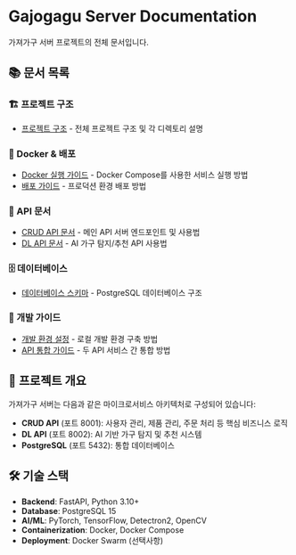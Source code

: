 # Gajogagu Server Documentation

가져가구 서버 프로젝트의 전체 문서입니다.

## 📚 문서 목록

### 🏗️ 프로젝트 구조
- [프로젝트 구조](./project-structure.md) - 전체 프로젝트 구조 및 각 디렉토리 설명

### 🐳 Docker & 배포
- [Docker 실행 가이드](./docker-guide.md) - Docker Compose를 사용한 서비스 실행 방법
- [배포 가이드](./deployment-guide.md) - 프로덕션 환경 배포 방법

### 🔌 API 문서
- [CRUD API 문서](./crud-api.md) - 메인 API 서버 엔드포인트 및 사용법
- [DL API 문서](./dl-api.md) - AI 가구 탐지/추천 API 사용법

### 🗄️ 데이터베이스
- [데이터베이스 스키마](./database-schema.md) - PostgreSQL 데이터베이스 구조

### 🚀 개발 가이드
- [개발 환경 설정](./development-setup.md) - 로컬 개발 환경 구축 방법
- [API 통합 가이드](./api-integration.md) - 두 API 서비스 간 통합 방법

## 🎯 프로젝트 개요

가져가구 서버는 다음과 같은 마이크로서비스 아키텍처로 구성되어 있습니다:

- **CRUD API** (포트 8001): 사용자 관리, 제품 관리, 주문 처리 등 핵심 비즈니스 로직
- **DL API** (포트 8002): AI 기반 가구 탐지 및 추천 시스템
- **PostgreSQL** (포트 5432): 통합 데이터베이스

## 🛠️ 기술 스택

- **Backend**: FastAPI, Python 3.10+
- **Database**: PostgreSQL 15
- **AI/ML**: PyTorch, TensorFlow, Detectron2, OpenCV
- **Containerization**: Docker, Docker Compose
- **Deployment**: Docker Swarm (선택사항)
